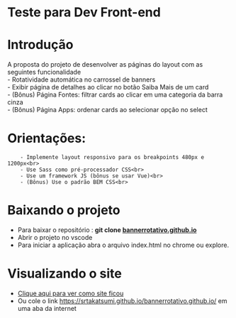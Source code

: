 # Teste para Dev Front-end

# Introdução

A proposta do projeto de desenvolver as páginas do layout com as seguintes funcionalidade<br>
        - Rotatividade automática no carrossel de banners<br>
        - Exibir página de detalhes ao clicar no botão Saiba Mais de um card<br>
        - (Bônus) Página Fontes: filtrar cards ao clicar em uma categoria da barra cinza<br>
        - (Bônus) Página Apps: ordenar cards ao selecionar opção no select<br>
        
# Orientações:
        - Implemente layout responsivo para os breakpoints 480px e 1200px<br>
        - Use Sass como pré-processador CSS<br>
        - Use um framework JS (bônus se usar Vue)<br>
        - (Bônus) Use o padrão BEM CSS<br>


# Baixando o projeto

- Para baixar o repositório : <b>git clone  <a href="https://github.com/srtakatsumi/bannerrotativo.github.io">bannerrotativo.github.io</a> </b> <br>
- Abrir o projeto no vscode <br>
- Para iniciar a aplicação abra o arquivo index.html no chrome ou explore.

# Visualizando o site

- <a href="https://srtakatsumi.github.io/bannerrotativo.github.io/"> Clique aqui para ver como site ficou</a>
- Ou cole o link <a href="https://srtakatsumi.github.io/bannerrotativo.github.io/">https://srtakatsumi.github.io/bannerrotativo.github.io/</a> em uma aba da internet







